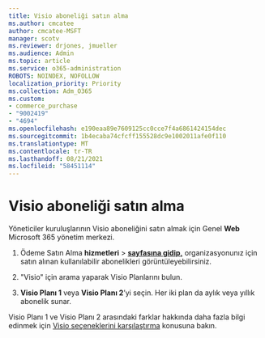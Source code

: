 ```yaml
---
title: Visio aboneliği satın alma
ms.author: cmcatee
author: cmcatee-MSFT
manager: scotv
ms.reviewer: drjones, jmueller
ms.audience: Admin
ms.topic: article
ms.service: o365-administration
ROBOTS: NOINDEX, NOFOLLOW
localization_priority: Priority
ms.collection: Adm_O365
ms.custom:
- commerce_purchase
- "9002419"
- "4694"
ms.openlocfilehash: e190eaa89e7609125cc0cce7f4a6861424154dec
ms.sourcegitcommit: 1b4ecaba74cfcff155528dc9e1002011afe0f110
ms.translationtype: MT
ms.contentlocale: tr-TR
ms.lasthandoff: 08/21/2021
ms.locfileid: "58451114"
---
```

# <a name="purchase-visio-subscription"></a>Visio aboneliği satın alma

Yöneticiler kuruluşlarının Visio aboneliğini satın almak için Genel **Web** Microsoft 365 yönetim merkezi.

1. Ödeme Satın Alma **hizmetleri**  >  **[sayfasına gidip,](https://go.microsoft.com/fwlink/p/?linkid=868433)** organizasyonunız için satın alınan kullanılabilir abonelikleri görüntüleyebilirsiniz.

2. "Visio" için arama yaparak Visio Planlarını bulun.

3. **Visio Planı 1** veya **Visio Planı 2**’yi seçin. Her iki plan da aylık veya yıllık abonelik sunar.

Visio Planı 1 ve Visio Planı 2 arasındaki farklar hakkında daha fazla bilgi edinmek için [Visio seçeneklerini karşılaştırma](https://products.office.com/Visio/microsoft-visio-plans-and-pricing-compare-visio-options) konusuna bakın.

